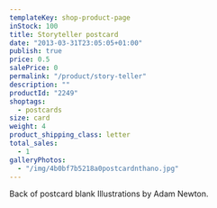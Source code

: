 ```yaml
---
templateKey: shop-product-page
inStock: 100
title: Storyteller postcard
date: "2013-03-31T23:05:05+01:00"
publish: true
price: 0.5
salePrice: 0
permalink: "/product/story-teller"
description: ""
productId: "2249"
shoptags:
  - postcards
size: card
weight: 4
product_shipping_class: letter
total_sales:
  - 1
galleryPhotos:
  - "/img/4b0bf7b5218a0postcardnthano.jpg"
---
```


Back of postcard blank Illustrations by Adam Newton.
